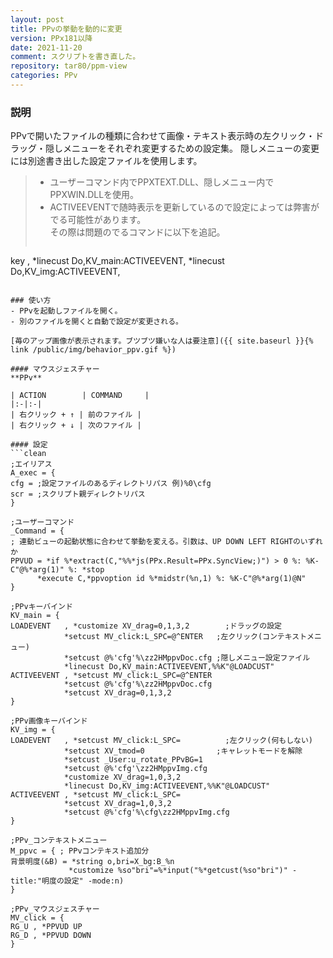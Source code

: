```yaml
---
layout: post
title: PPvの挙動を動的に変更
version: PPx181以降
date: 2021-11-20
comment: スクリプトを書き直した。
repository: tar80/ppm-view
categories: PPv
---
```

### 説明
PPvで開いたファイルの種類に合わせて画像・テキスト表示時の左クリック・ドラッグ・隠しメニューをそれぞれ変更するための設定集。
隠しメニューの変更には別途書き出した設定ファイルを使用します。

> - ユーザーコマンド内でPPXTEXT.DLL、隠しメニュー内でPPXWIN.DLLを使用。
> - ACTIVEEVENTで随時表示を更新しているので設定によっては弊害がでる可能性があります。<BR>
  その際は問題のでるコマンドに以下を追記。
> ```clean
  key , *linecust Do,KV_main:ACTIVEEVENT,
         *linecust Do,KV_img:ACTIVEEVENT,
  ```

### 使い方
- PPvを起動しファイルを開く。
- 別のファイルを開くと自動で設定が変更される。

[苺のアップ画像が表示されます。ブツブツ嫌いな人は要注意]({{ site.baseurl }}{% link /public/img/behavior_ppv.gif %})

#### マウスジェスチャー
**PPv**

| ACTION        | COMMAND     |
|:-|:-|
| 右クリック + ↑ | 前のファイル |
| 右クリック + ↓ | 次のファイル |

#### 設定
```clean
;エイリアス
A_exec = {
cfg = ;設定ファイルのあるディレクトリパス 例)%0\cfg
scr = ;スクリプト親ディレクトリパス
}

;ユーザーコマンド
_Command = {
; 連動ビューの起動状態に合わせて挙動を変える。引数は、UP DOWN LEFT RIGHTのいずれか
PPVUD = *if %*extract(C,"%%*js(PPx.Result=PPx.SyncView;)") > 0 %: %K-C"@%*arg(1)" %: *stop
        *execute C,*ppvoption id %*midstr(%n,1) %: %K-C"@%*arg(1)@N"
}

;PPvキーバインド
KV_main = {
LOADEVENT   , *customize XV_drag=0,1,3,2        ;ドラッグの設定
              *setcust MV_click:L_SPC=@^ENTER   ;左クリック(コンテキストメニュー)
              *setcust @%'cfg'%\zz2HMppvDoc.cfg ;隠しメニュー設定ファイル
              *linecust Do,KV_main:ACTIVEEVENT,%%K"@LOADCUST"
ACTIVEEVENT , *setcust MV_click:L_SPC=@^ENTER
              *setcust @%'cfg'%\zz2HMppvDoc.cfg
              *setcust XV_drag=0,1,3,2
}

;PPv画像キーバインド
KV_img = {
LOADEVENT   , *setcust MV_click:L_SPC=          ;左クリック(何もしない)
              *setcust XV_tmod=0                ;キャレットモードを解除
              *setcust _User:u_rotate_PPvBG=1
              *setcust @%'cfg'\zz2HMppvImg.cfg
              *customize XV_drag=1,0,3,2
              *linecust Do,KV_img:ACTIVEEVENT,%%K"@LOADCUST"
ACTIVEEVENT , *setcust MV_click:L_SPC=
              *setcust XV_drag=1,0,3,2
              *setcust @%'cfg'%\cfg\zz2HMppvImg.cfg
}

;PPv_コンテキストメニュー
M_ppvc = { ; PPvコンテキスト追加分
背景明度(&B) = *string o,bri=X_bg:B_%n
               *customize %so"bri"=%*input("%*getcust(%so"bri")" -title:"明度の設定" -mode:n)
}

;PPv_マウスジェスチャー
MV_click = {
RG_U , *PPVUD UP
RG_D , *PPVUD DOWN
}
```
<BR>
<script src="https://gist.github.com/tar80/ae59cd088f97f507fb0217bf42828351.js"></script>
